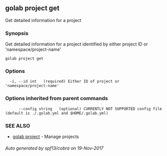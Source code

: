 ## golab project get

Get detailed information for a project

### Synopsis


Get detailed information for a project identified by either project ID or 'namespace/project-name'

```
golab project get
```

### Options

```
  -i, --id int   (required) Either ID of project or 'namespace/project-name'
```

### Options inherited from parent commands

```
      --config string   (optional) CURRENTLY NOT SUPPORTED config file (default is ./.golab.yml and $HOME/.golab.yml)
```

### SEE ALSO
* [golab project](golab_project.md)	 - Manage projects

###### Auto generated by spf13/cobra on 19-Nov-2017

